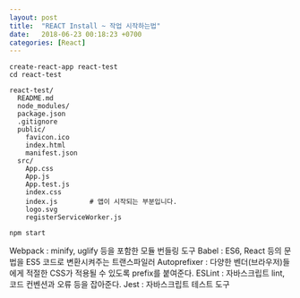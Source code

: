 ```yaml
---
layout: post
title:  "REACT Install ~ 작업 시작하는법"
date:   2018-06-23 00:18:23 +0700
categories: [React]
---
```






```
create-react-app react-test
cd react-test
```

```
react-test/
  README.md
  node_modules/
  package.json
  .gitignore
  public/
    favicon.ico
    index.html
    manifest.json
  src/
    App.css
    App.js
    App.test.js
    index.css
    index.js        # 앱이 시작되는 부분입니다.
    logo.svg
    registerServiceWorker.js

```
```
npm start
```
Webpack : minify, uglify 등을 포함한 모듈 번들링 도구
Babel : ES6, React 등의 문법을 ES5 코드로 변환시켜주는 트랜스파일러
Autoprefixer : 다양한 벤더(브라우저)들에게 적절한 CSS가 적용될 수 있도록 prefix를 붙여준다.
ESLint : 자바스크립트 lint, 코드 컨벤션과 오류 등을 잡아준다.
Jest : 자바스크립트 테스트 도구

